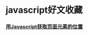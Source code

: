 # javascript好文收藏

### [用Javascript获取页面元素的位置](http://www.ruanyifeng.com/blog/2009/09/find_element_s_position_using_javascript.html)